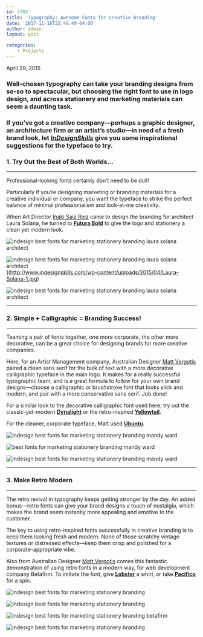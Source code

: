 ```yaml
---
id: 5702
title: 'Typography: Awesome Fonts for Creative Branding'
date: '2017-11-16T23:49:49-04:00'
author: admin
layout: post

categories:
    - Projects
---
```


April 29, 2015

### Well-chosen typography can take your branding designs from so-so to spectacular, but choosing the right font to use in logo design, and across stationery and marketing materials can seem a daunting task.

### **If you’ve got a creative company—perhaps a graphic designer, an architecture firm or an artist’s studio—in need of a fresh brand look, let [*InDesignSkills*](http://www.indesignskills.com/) give you some inspirational suggestions for the typeface to try.**


### **1. Try Out the Best of Both Worlds…** 

---

Professional-looking fonts certainly don’t need to be dull!

Particularly if you’re designing marketing or branding materials for a creative individual or company, you want the typeface to strike the perfect balance of minimal professionalism and look-at-me creativity.

When Art Director [Iñaki Saiz Roiz](http://www.gregorsamsa.es/Laura-Solana-Arquitecto) came to design the branding for architect Laura Solana, he turned to [**Futura Bold**](https://www.myfonts.com/fonts/bitstream/futura/bold/) to give the logo and stationery a clean yet modern look.

![indesign best fonts for marketing stationery branding laura solana architect](https://image-control-storage.s3.amazonaws.com/blog-images/2018/01/12144708/Laura-Solana-2.jpg)

![indesign best fonts for marketing stationery branding laura solana architect](https://image-control-storage.s3.amazonaws.com/blog-images/2018/01/12144711/Laura-Solana-1.jpg)](http://www.indesignskills.com/wp-content/uploads/2015/04/Laura-Solana-1.jpg)

![indesign best fonts for marketing stationery branding laura solana architect](https://image-control-storage.s3.amazonaws.com/blog-images/2018/01/12144712/Laura-Solana-3.jpg)

---


### **2. Simple + Calligraphic = Branding Success!**

---

Teaming a pair of fonts together, one more corporate, the other more decorative, can be a great choice for designing brands for more creative companies.

Here, for an Artist Management company, Australian Designer [Matt Vergotis](http://www.verg.com.au/portfolio/mandy/) paired a clean sans serif for the bulk of text with a more decorative calligraphic typeface in the main logo. It makes for a really successful typographic team, and is a great formula to follow for your own brand designs—choose a calligraphic or brushstroke font that looks slick and modern, and pair with a more conservative sans serif. Job done!

For a similar look to the decorative calligraphic font used here, try out the classic-yet-modern [**Dynalight**](http://www.fontsquirrel.com/fonts/dynalight) or the retro-inspired [**Yellowtail**](http://www.fontsquirrel.com/fonts/yellowtail).

For the cleaner, corporate typeface, Matt used [**Ubuntu**](http://font.ubuntu.com/).

![indesign best fonts for marketing stationery branding mandy ward](https://image-control-storage.s3.amazonaws.com/blog-images/2018/01/12144714/Mandy-Ward-1.jpg) 

![best fonts for marketing stationery branding mandy ward](https://image-control-storage.s3.amazonaws.com/blog-images/2018/01/12144716/Mandy-Ward-2.jpg)

![indesign best fonts for marketing stationery branding mandy ward](https://image-control-storage.s3.amazonaws.com/blog-images/2018/01/12144718/Mandy-Ward-3.jpg)

---


### **3. Make Retro Modern**

---

The retro revival in typography keeps getting stronger by the day. An added bonus—retro fonts can give your brand designs a touch of nostalgia, which makes the brand seem instantly more appealing and emotive to the customer.

The key to using retro-inspired fonts successfully in creative branding is to keep them looking fresh and modern. None of those scratchy vintage textures or distressed effects—keep them crisp and polished for a corporate-appropriate vibe.

Also from Australian Designer [Matt Vergotis](http://www.verg.com.au/portfolio/betafirm/) comes this fantastic demonstration of using retro fonts in a modern way, for web development company Betafirm. To imitate the font, give [**Lobster**](http://www.fontsquirrel.com/fonts/Lobster) a whirl, or take [**Pacifico**](http://www.fontsquirrel.com/fonts/pacifico) for a spin.

![indesign best fonts for marketing stationery branding](https://image-control-storage.s3.amazonaws.com/blog-images/2018/01/12144720/Betafirm-2.jpg)

![indesign best fonts for marketing stationery branding](https://image-control-storage.s3.amazonaws.com/blog-images/2018/01/12144722/Betafirm-3.jpg)

![indesign best fonts for marketing stationery branding betafirm](https://image-control-storage.s3.amazonaws.com/blog-images/2018/01/12144723/Betafirm-1.jpg)

![indesign best fonts for marketing stationery branding](https://image-control-storage.s3.amazonaws.com/blog-images/2018/01/12144725/Betafirm-4.jpg)
